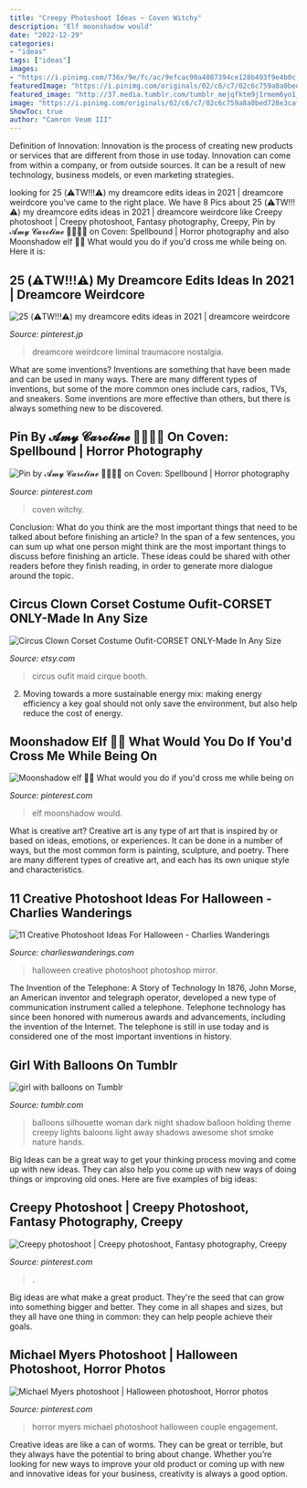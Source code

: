 ```yaml
---
title: "Creepy Photoshoot Ideas ~ Coven Witchy"
description: "Elf moonshadow would"
date: "2022-12-29"
categories:
- "ideas"
tags: ["ideas"]
images:
- "https://i.pinimg.com/736x/9e/fc/ac/9efcac90a4087394ce128b493f9e4b0c.jpg"
featuredImage: "https://i.pinimg.com/originals/02/c6/c7/02c6c759a8a0bed728e3cafb6d0cec5e.jpg"
featured_image: "http://37.media.tumblr.com/tumblr_mejqfktm9j1rmem6yo1_500.jpg"
image: "https://i.pinimg.com/originals/02/c6/c7/02c6c759a8a0bed728e3cafb6d0cec5e.jpg"
ShowToc: true
author: "Camron Veum III"
---
```



Definition of Innovation:
Innovation is the process of creating new products or services that are different from those in use today. Innovation can come from within a company, or from outside sources. It can be a result of new technology, business models, or even marketing strategies.

	

		
looking for 25 (⚠️TW!!!⚠️) my dreamcore edits ideas in 2021 | dreamcore weirdcore you've came to the right place. We have 8 Pics about 25 (⚠️TW!!!⚠️) my dreamcore edits ideas in 2021 | dreamcore weirdcore like Creepy photoshoot | Creepy photoshoot, Fantasy photography, Creepy, Pin by 𝓐𝓶𝔂 𝓒𝓪𝓻𝓸𝓵𝓲𝓷𝓮 🎃🦇🔮🌙 on Coven: Spellbound | Horror photography and also Moonshadow elf 🧝‍♀️ What would you do if you&#039;d cross me while being on. Here it is:
		
    
## 25 (⚠️TW!!!⚠️) My Dreamcore Edits Ideas In 2021 | Dreamcore Weirdcore

<img loading=lazy src="https://i.pinimg.com/474x/c4/f1/a3/c4f1a3f93fd983cce720d223c0e5fce8.jpg" onerror="this.onerror=null;this.src='https://tse1.mm.bing.net/th?id=OIP.dHvHNPVu8c5ixOYjJdAyfAAAAA&amp;pid=15.1';" alt="25 (⚠️TW!!!⚠️) my dreamcore edits ideas in 2021 | dreamcore weirdcore">

_Source: pinterest.jp_

>dreamcore weirdcore liminal traumacore nostalgia. 

	

What are some inventions?
Inventions are something that have been made and can be used in many ways. There are many different types of inventions, but some of the more common ones include cars, radios, TVs, and sneakers. Some inventions are more effective than others, but there is always something new to be discovered.

    
## Pin By 𝓐𝓶𝔂 𝓒𝓪𝓻𝓸𝓵𝓲𝓷𝓮 🎃🦇🔮🌙 On Coven: Spellbound | Horror Photography

<img loading=lazy src="https://i.pinimg.com/736x/48/7c/d0/487cd0ecda0f2fccf0116d202dab8cdc.jpg" onerror="this.onerror=null;this.src='https://tse1.mm.bing.net/th?id=OIP.wHBJMUbvM2jUNDdcrj24IwHaE8&amp;pid=15.1';" alt="Pin by 𝓐𝓶𝔂 𝓒𝓪𝓻𝓸𝓵𝓲𝓷𝓮 🎃🦇🔮🌙 on Coven: Spellbound | Horror photography">

_Source: pinterest.com_

>coven witchy. 

	

Conclusion: What do you think are the most important things that need to be talked about before finishing an article?
In the span of a few sentences, you can sum up what one person might think are the most important things to discuss before finishing an article. These ideas could be shared with other readers before they finish reading, in order to generate more dialogue around the topic.

    
## Circus Clown Corset Costume Oufit-CORSET ONLY-Made In Any Size

<img loading=lazy src="https://img1.etsystatic.com/000/0/5376687/il_fullxfull.271219581.jpg" onerror="this.onerror=null;this.src='https://tse4.mm.bing.net/th?id=OIP.Zq8VrMpdfz9Zh0U7v-Ee1wHaKq&amp;pid=15.1';" alt="Circus Clown Corset Costume Oufit-CORSET ONLY-Made In Any Size">

_Source: etsy.com_

>circus oufit maid cirque booth. 

	

2. Moving towards a more sustainable energy mix: making energy efficiency a key goal should not only save the environment, but also help reduce the cost of energy.

    
## Moonshadow Elf 🧝‍♀️ What Would You Do If You&#039;d Cross Me While Being On

<img loading=lazy src="https://i.pinimg.com/originals/7f/cd/9c/7fcd9c7116562ce8b4964d627b2bb7dc.jpg" onerror="this.onerror=null;this.src='https://tse2.mm.bing.net/th?id=OIP.Di6YEUfIs74igAbiXA04HgHaIF&amp;pid=15.1';" alt="Moonshadow elf 🧝‍♀️ What would you do if you&#039;d cross me while being on">

_Source: pinterest.com_

>elf moonshadow would. 

	

What is creative art?
Creative art is any type of art that is inspired by or based on ideas, emotions, or experiences. It can be done in a number of ways, but the most common form is painting, sculpture, and poetry. There are many different types of creative art, and each has its own unique style and characteristics.

    
## 11 Creative Photoshoot Ideas For Halloween - Charlies Wanderings

<img loading=lazy src="https://charlieswanderings.com/wp-content/uploads/2020/09/Halloween-Photoshoot-2-See-Photography-683x1024.jpeg" onerror="this.onerror=null;this.src='https://tse4.mm.bing.net/th?id=OIP.IpNgKVf2_qV76YY1vOrsbQHaLG&amp;pid=15.1';" alt="11 Creative Photoshoot Ideas For Halloween - Charlies Wanderings">

_Source: charlieswanderings.com_

>halloween creative photoshoot photoshop mirror. 

	

The Invention of the Telephone: A Story of Technology
In 1876, John Morse, an American inventor and telegraph operator, developed a new type of communication instrument called a telephone. Telephone technology has since been honored with numerous awards and advancements, including the invention of the Internet. The telephone is still in use today and is considered one of the most important inventions in history.

    
## Girl With Balloons On Tumblr

<img loading=lazy src="http://37.media.tumblr.com/tumblr_mejqfktm9j1rmem6yo1_500.jpg" onerror="this.onerror=null;this.src='https://tse1.mm.bing.net/th?id=OIP.QJWUpYi5BNYDHEA84Wo8gAHaKX&amp;pid=15.1';" alt="girl with balloons on Tumblr">

_Source: tumblr.com_

>balloons silhouette woman dark night shadow balloon holding theme creepy lights baloons light away shadows awesome shot smoke nature hands. 

	

Big Ideas can be a great way to get your thinking process moving and come up with new ideas. They can also help you come up with new ways of doing things or improving old ones. Here are five examples of big ideas: 

    
## Creepy Photoshoot | Creepy Photoshoot, Fantasy Photography, Creepy

<img loading=lazy src="https://i.pinimg.com/736x/9e/fc/ac/9efcac90a4087394ce128b493f9e4b0c.jpg" onerror="this.onerror=null;this.src='https://tse4.mm.bing.net/th?id=OIP.xjwZ1hFiZI1PYoC6yHMmMQHaI_&amp;pid=15.1';" alt="Creepy photoshoot | Creepy photoshoot, Fantasy photography, Creepy">

_Source: pinterest.com_

>. 

	

Big ideas are what make a great product. They're the seed that can grow into something bigger and better. They come in all shapes and sizes, but they all have one thing in common: they can help people achieve their goals.

    
## Michael Myers Photoshoot | Halloween Photoshoot, Horror Photos

<img loading=lazy src="https://i.pinimg.com/originals/02/c6/c7/02c6c759a8a0bed728e3cafb6d0cec5e.jpg" onerror="this.onerror=null;this.src='https://tse2.mm.bing.net/th?id=OIP.3aKweceIU555J_dANqZrcwHaLH&amp;pid=15.1';" alt="Michael Myers photoshoot | Halloween photoshoot, Horror photos">

_Source: pinterest.com_

>horror myers michael photoshoot halloween couple engagement. 

	

Creative ideas are like a can of worms. They can be great or terrible, but they always have the potential to bring about change. Whether you’re looking for new ways to improve your old product or coming up with new and innovative ideas for your business, creativity is always a good option.

